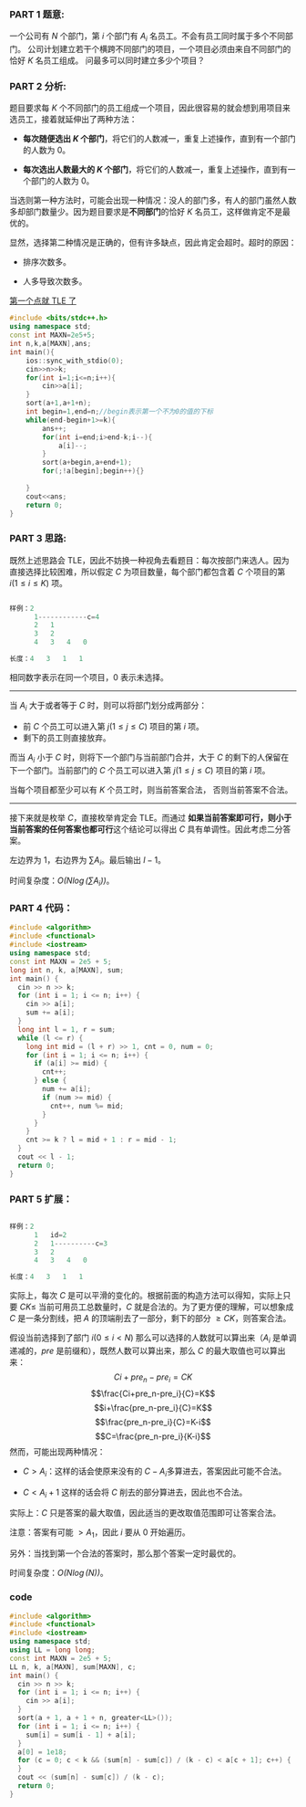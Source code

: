  ### PART 1 题意:
一个公司有 $N$ 个部门，第 $i$ 个部门有 $A_i$ 名员工。不会有员工同时属于多个不同部门。
公司计划建立若干个横跨不同部门的项目，一个项目必须由来自不同部门的恰好 $K$ 名员工组成。
问最多可以同时建立多少个项目？

 ### PART 2 分析:
题目要求每 $K$ 个不同部门的员工组成一个项目，因此很容易的就会想到用项目来选员工，接着就延伸出了两种方法：

- **每次随便选出 $K$ 个部门**，将它们的人数减一，重复上述操作，直到有一个部门的人数为 0。

- **每次选出人数最大的 $K$ 个部门**，将它们的人数减一，重复上述操作，直到有一个部门的人数为 0。

当选则第一种方法时，可能会出现一种情况：没人的部门多，有人的部门虽然人数多却部门数量少。因为题目要求是**不同部门**的恰好 $K$ 名员工，这样做肯定不是最优的。

显然，选择第二种情况是正确的，但有许多缺点，因此肯定会超时。超时的原因：

- 排序次数多。

- 人多导致次数多。

[第一个点就 TLE 了](https://www.luogu.com.cn/record/102232428)
```cpp
#include <bits/stdc++.h>
using namespace std;
const int MAXN=2e5+5;
int n,k,a[MAXN],ans;
int main(){
	ios::sync_with_stdio(0);
	cin>>n>>k;
	for(int i=1;i<=n;i++){
		cin>>a[i];
	}
	sort(a+1,a+1+n);
	int begin=1,end=n;//begin表示第一个不为0的值的下标
	while(end-begin+1>=k){
		ans++;
		for(int i=end;i>end-k;i--){
			a[i]--;
		}
		sort(a+begin,a+end+1);
		for(;!a[begin];begin++){}
		
	}
	cout<<ans;
	return 0;
}
```
### PART 3 思路:
既然上述思路会 TLE，因此不妨换一种视角去看题目：每次按部门来选人。因为直接选择比较困难，所以假定 $C$ 为项目数量，每个部门都包含着 $C$ 个项目的第 $i(1 \leq i \leq K)$ 项。
```cpp

样例：2
      1------------c=4
      2   1   
      3   2    
      4   3   4   0

长度：4   3   1   1
```
相同数字表示在同一个项目，0 表示未选择。

------------

当 $A_i$ 大于或者等于 $C$ 时，则可以将部门划分成两部分：

- 前 $C$ 个员工可以进入第 $j(1 \leq j \leq C)$ 项目的第 $i$ 项。
- 剩下的员工则直接放弃。



而当 $A_i$ 小于 $C$ 时，则将下一个部门与当前部门合并，大于 $C$ 的剩下的人保留在下一个部门。当前部门的 $C$ 个员工可以进入第 $j(1 \leq j \leq C)$ 项目的第 $i$ 项。

当每个项目都至少可以有 $K$ 个员工时，则当前答案合法，
否则当前答案不合法。

------------
接下来就是枚举 $C$，直接枚举肯定会 TLE。而通过 **如果当前答案即可行，则小于当前答案的任何答案也都可行**这个结论可以得出 $C$ 具有单调性。因此考虑二分答案。

左边界为 1，右边界为 $\sum{A_i}$。最后输出 $l-1$。

时间复杂度：$\mathit{O(N\log(\sum{A_i}))}$。
### PART 4 代码：
```cpp
#include <algorithm>
#include <functional>
#include <iostream>
using namespace std;
const int MAXN = 2e5 + 5;
long int n, k, a[MAXN], sum;
int main() {
  cin >> n >> k;
  for (int i = 1; i <= n; i++) {
    cin >> a[i];
    sum += a[i];
  }
  long int l = 1, r = sum;
  while (l <= r) {
    long int mid = (l + r) >> 1, cnt = 0, num = 0;
    for (int i = 1; i <= n; i++) {
      if (a[i] >= mid) {
        cnt++;
      } else {
        num += a[i];
        if (num >= mid) {
          cnt++, num %= mid;
        }
      }
    }
    cnt >= k ? l = mid + 1 : r = mid - 1;
  }
  cout << l - 1;
  return 0;
}

```
### PART 5 扩展：
```cpp

样例：2
      1   id=2
      2   1----------c=3
      3   2    
      4   3   4   0

长度：4   3   1   1
```
实际上，每次 $C$ 是可以平滑的变化的。根据前面的构造方法可以得知，实际上只要 $CK\leq$ 当前可用员工总数量时，$C$ 就是合法的。为了更方便的理解，可以想象成 $C$ 是一条分割线，把 $A$ 的顶端削去了一部分，剩下的部分 $\geq CK$，则答案合法。

假设当前选择到了部门 $i(0\leq i < N)$ 那么可以选择的人数就可以算出来（$A_i$ 是单调递减的，$pre$ 是前缀和），既然人数可以算出来，那么 $C$ 的最大取值也可以算出来：
$$Ci+pre_n-pre_i=CK$$
$$\frac{Ci+pre_n-pre_i}{C}=K$$
$$i+\frac{pre_n-pre_i}{C}=K$$
$$\frac{pre_n-pre_i}{C}=K-i$$
$$C=\frac{pre_n-pre_i}{K-i}$$
然而，可能出现两种情况：
- $C>A_i$：这样的话会使原来没有的 $C-A_i$多算进去，答案因此可能不合法。

-  $C<A_i+1$ 这样的话会将 $C$ 削去的部分算进去，因此也不合法。

实际上：$C$ 只是答案的最大取值，因此适当的更改取值范围即可让答案合法。

注意：答案有可能 $> A_1$，因此 $i$ 要从 0 开始遍历。 

另外：当找到第一个合法的答案时，那么那个答案一定时最优的。

时间复杂度：$\mathit{O(N\log(N))}$。
### code
```cpp
#include <algorithm>
#include <functional>
#include <iostream>
using namespace std;
using LL = long long;
const int MAXN = 2e5 + 5;
LL n, k, a[MAXN], sum[MAXN], c;
int main() {
  cin >> n >> k;
  for (int i = 1; i <= n; i++) {
    cin >> a[i];
  }
  sort(a + 1, a + 1 + n, greater<LL>());
  for (int i = 1; i <= n; i++) {
    sum[i] = sum[i - 1] + a[i];
  }
  a[0] = 1e18;
  for (c = 0; c < k && (sum[n] - sum[c]) / (k - c) < a[c + 1]; c++) {
  }
  cout << (sum[n] - sum[c]) / (k - c);
  return 0;
}

```
